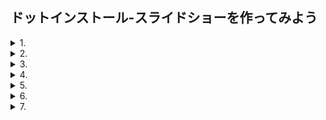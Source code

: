 ## ドットインストール-スライドショーを作ってみよう
<details>
  <summary>1. </summary>
  スライドショーを作ってみよう
  </details>
<details>
  <summary>2. </summary>
  画面のマークアップをしよう
</details>
<details>
  <summary>3. </summary>
  全体のスタイルを整えよう
</details>
<details>
  <summary>4. </summary>
  余計なスタイルをリセットしよう
</details>
<details>
  <summary>5. </summary>
  ナビゲーションのスタイルを整えよう
</details>
<details>
  <summary>6. </summary>
  サムネイルのスタイルを整えよう
</details>
<details>
  <summary>7. </summary>
  JavaScriptでメイン画像を表示しよう
</details>

<!-- 
8. サムネイルを表示しよう
9. メインの画像を切り替えよう
10. currentクラスを移動させよう
11. 「次へ」ボタンを動作させよう
12. 「前へ」とPlayボタンを動作させよう
13. Pauseボタンを動作させよう -->